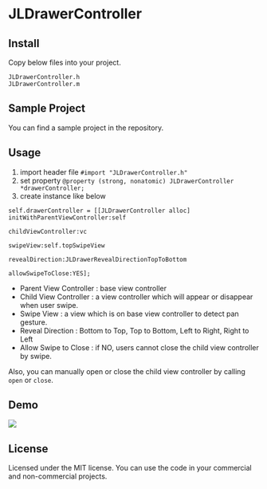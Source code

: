 # JLDrawerController

## Install

Copy below files into your project. 
```
JLDrawerController.h
JLDrawerController.m
```

## Sample Project

You can find a sample project in the repository.


## Usage

1. import header file `#import "JLDrawerController.h"`
2. set property `@property (strong, nonatomic) JLDrawerController *drawerController;`
3. create instance like below
```
self.drawerController = [[JLDrawerController alloc] initWithParentViewController:self
                                                             childViewController:vc
                                                                      swipeView:self.topSwipeView
                                                                revealDirection:JLDrawerRevealDirectionTopToBottom
                                                              allowSwipeToClose:YES];
```

* Parent View Controller : base view controller
* Child View Controller  : a view controller which will appear or disappear when user swipe.
* Swipe View            : a view which is on base view controller to detect pan gesture.
* Reveal Direction     : Bottom to Top, Top to Bottom, Left to Right, Right to Left
* Allow Swipe to Close : if NO, users cannot close the child view controller by swipe.


Also, you can manually open or close the child view controller by calling `open` or `close`.


## Demo

[![](https://raw.github.com/buhikon/JLDrawerController/master/demo.gif)](https://raw.github.com/buhikon/JLDrawerController/master/demo.gif)


## License

Licensed under the MIT license. You can use the code in your commercial and non-commercial projects.
